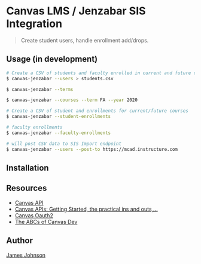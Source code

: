 # Canvas LMS / Jenzabar SIS Integration

> Create student users, handle enrollment add/drops.

## Usage (in development)

```sh
# Create a CSV of students and faculty enrolled in current and future courses
$ canvas-jenzabar --users > students.csv

$ canvas-jenzabar --terms

$ canvas-jenzabar --courses --term FA --year 2020

# Create a CSV of student and enrollments for current/future courses
$ canvas-jenzabar --student-enrollments

# faculty enrollments
$ canvas-jenzabar --faculty-enrollments

# will post CSV data to SIS Import endpoint
$ canvas-jenzabar --users --post-to https://mcad.instructure.com
```

## Installation

## Resources

- [Canvas API](https://canvas.instructure.com/doc/api/)
- [Canvas APIs: Getting Started, the practical ins and outs,...](https://community.canvaslms.com/docs/DOC-14390-canvas-apis-getting-started-the-practical-ins-and-outs-gotchas-tips-and-tricks)
- [Canvas Oauth2](https://canvas.instructure.com/doc/api/file.oauth.html)
- [The ABCs of Canvas Dev](https://community.canvaslms.com/thread/17419-the-abcs-of-canvas-dev)

## Author

[James Johnson](https://www.jjohnson.me)
